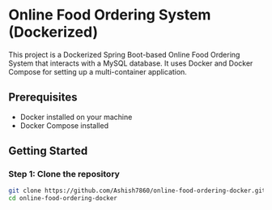 # Online Food Ordering System (Dockerized)

This project is a Dockerized Spring Boot-based Online Food Ordering System that interacts with a MySQL database. It uses Docker and Docker Compose for setting up a multi-container application.

## Prerequisites

- Docker installed on your machine
- Docker Compose installed

## Getting Started

### Step 1: Clone the repository

```bash
git clone https://github.com/Ashish7860/online-food-ordering-docker.git
cd online-food-ordering-docker
